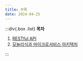 ```yaml
---
title: 부록
date: 2024-04-25
---
```


:::div{.box .list}
**목차**

1. [RESTful API](/basecamp-network/chapter10/11-1)
2. [모놀리식과 마이크로서비스 아키텍처](/basecamp-network/chapter10/11-2)

:::
